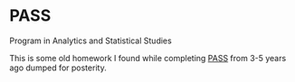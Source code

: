 # PASS
Program in Analytics and Statistical Studies

This is some old homework I found while completing [PASS](http://www.statistics.com/certificate-programs/) from 3-5 years ago dumped for posterity.


